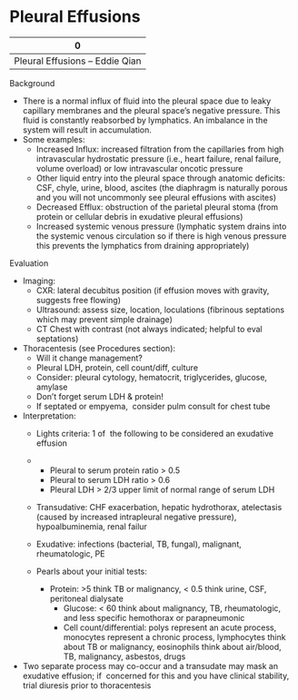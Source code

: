 # Pleural Effusions

| 0                              |
|--------------------------------|
| Pleural Effusions – Eddie Qian |

Background

-   There is a normal influx of fluid into the pleural space due to
    leaky capillary membranes and the pleural space’s negative pressure.
    This fluid is constantly reabsorbed by lymphatics. An imbalance in
    the system will result in accumulation.
-   Some examples:
    -   Increased Influx: increased filtration from the capillaries from
        high intravascular hydrostatic pressure (i.e., heart failure,
        renal failure, volume overload) or low intravascular oncotic
        pressure
    -   Other liquid entry into the pleural space through anatomic
        deficits: CSF, chyle, urine, blood, ascites (the diaphragm is
        naturally porous and you will not uncommonly see pleural
        effusions with ascites)
    -   Decreased Efflux: obstruction of the parietal pleural stoma
        (from protein or cellular debris in exudative pleural effusions)
    -   Increased systemic venous pressure (lymphatic system drains into
        the systemic venous circulation so if there is high venous
        pressure this prevents the lymphatics from draining
        appropriately)

Evaluation

-   Imaging:
    -   CXR: lateral decubitus position (if effusion moves with gravity,
        suggests free flowing)
    -   Ultrasound: assess size, location, loculations (fibrinous
        septations which may prevent simple drainage)
    -   CT Chest with contrast (not always indicated; helpful to eval
        septations)
-   Thoracentesis (see Procedures section):
    -   Will it change management?
    -   Pleural LDH, protein, cell count/diff, culture
    -   Consider: pleural cytology, hematocrit, triglycerides, glucose,
        amylase
    -   Don’t forget serum LDH & protein!
    -   If septated or empyema,  consider pulm consult for chest tube
-   Interpretation:
    -   Lights criteria: 1 of  the following to be considered an
        exudative effusion

    -   -   Pleural to serum protein ratio > 0.5
        -   Pleural to serum LDH ratio > 0.6
        -   Pleural LDH > 2/3 upper limit of normal range of serum LDH

    -   Transudative: CHF exacerbation, hepatic hydrothorax, atelectasis
        (caused by increased intrapleural negative pressure),
        hypoalbuminemia, renal failur

    -   Exudative: infections (bacterial, TB, fungal), malignant,
        rheumatologic, PE

    -   Pearls about your initial tests:
        -   Protein: >5 think TB or malignancy, \< 0.5 think urine, CSF,
            peritoneal dialysate
            -   Glucose: \< 60 think about malignancy, TB,
                rheumatologic, and less specific hemothorax or
                parapneumonic
            -   Cell count/differential: polys represent an acute
                process, monocytes represent a chronic process,
                lymphocytes think about TB or malignancy, eosinophils
                think about air/blood, TB, malignancy, asbestos, drugs
-   Two separate process may co-occur and a transudate may mask an
    exudative effusion; if  concerned for this and you have clinical
    stability, trial diuresis prior to thoracentesis
